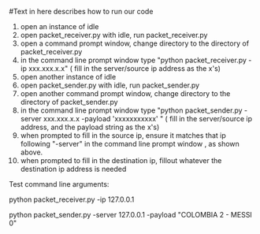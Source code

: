 #Text in here describes how to run our code 
1) open an instance of idle
2) open packet_receiver.py with idle, run packet_receiver.py
3) open a command prompt window, change directory  to the directory of packet_receiver.py
4) in the command line prompt window type "python packet_receiver.py -ip xxx.xxx.x.x" ( fill in the server/source ip address as the x's)
5)  open another instance of idle
6) open packet_sender.py with idle, run packet_sender.py
7) open another command prompt window, change directory  to the directory of packet_sender.py
8) in the command line prompt window type "python packet_sender.py -server xxx.xxx.x.x -payload 'xxxxxxxxxxx' " ( fill in the server/source ip address, and the payload string  as the x's)
9) when prompted to fill in the source ip, ensure it matches that ip following "-server" in the command line prompt window , as shown above.
10) when prompted to fill in the destination ip, fillout whatever the destination ip address is needed


Test command line arguments: 

python packet_receiver.py -ip 127.0.0.1

python packet_sender.py -server 127.0.0.1 -payload "COLOMBIA 2 - MESSI  0"
